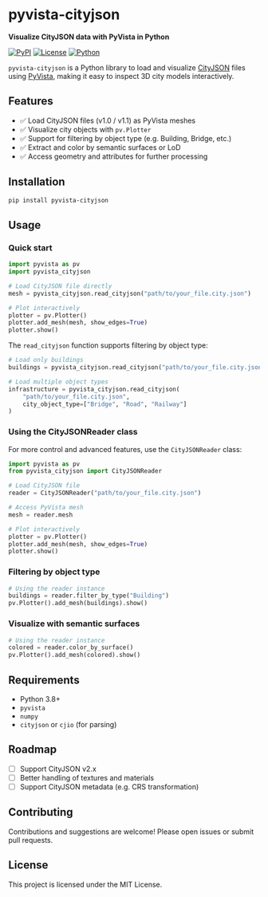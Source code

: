 # pyvista-cityjson

**Visualize CityJSON data with PyVista in Python**

[![PyPI](https://img.shields.io/pypi/v/pyvista-cityjson.svg)](https://pypi.org/project/pyvista-cityjson/)
[![License](https://img.shields.io/github/license/yourusername/pyvista-cityjson)](LICENSE)
[![Python](https://img.shields.io/pypi/pyversions/pyvista-cityjson)](https://pypi.org/project/pyvista-cityjson/)

`pyvista-cityjson` is a Python library to load and visualize [CityJSON](https://www.cityjson.org/) files using [PyVista](https://github.com/pyvista/pyvista), making it easy to inspect 3D city models interactively.

## Features

- ✅ Load CityJSON files (v1.0 / v1.1) as PyVista meshes
- ✅ Visualize city objects with `pv.Plotter`
- ✅ Support for filtering by object type (e.g. Building, Bridge, etc.)
- ✅ Extract and color by semantic surfaces or LoD
- ✅ Access geometry and attributes for further processing

## Installation

```bash
pip install pyvista-cityjson
```

## Usage

### Quick start

```python
import pyvista as pv
import pyvista_cityjson

# Load CityJSON file directly
mesh = pyvista_cityjson.read_cityjson("path/to/your_file.city.json")

# Plot interactively
plotter = pv.Plotter()
plotter.add_mesh(mesh, show_edges=True)
plotter.show()
```

The `read_cityjson` function supports filtering by object type:

```python
# Load only buildings
buildings = pyvista_cityjson.read_cityjson("path/to/your_file.city.json", city_object_type="Building")

# Load multiple object types
infrastructure = pyvista_cityjson.read_cityjson(
    "path/to/your_file.city.json",
    city_object_type=["Bridge", "Road", "Railway"]
)
```

### Using the CityJSONReader class

For more control and advanced features, use the `CityJSONReader` class:

```python
import pyvista as pv
from pyvista_cityjson import CityJSONReader

# Load CityJSON file
reader = CityJSONReader("path/to/your_file.city.json")

# Access PyVista mesh
mesh = reader.mesh

# Plot interactively
plotter = pv.Plotter()
plotter.add_mesh(mesh, show_edges=True)
plotter.show()
```

### Filtering by object type

```python
# Using the reader instance
buildings = reader.filter_by_type("Building")
pv.Plotter().add_mesh(buildings).show()
```

### Visualize with semantic surfaces

```python
# Using the reader instance
colored = reader.color_by_surface()
pv.Plotter().add_mesh(colored).show()
```

## Requirements

- Python 3.8+
- `pyvista`
- `numpy`
- `cityjson` or `cjio` (for parsing)

## Roadmap

- [ ] Support CityJSON v2.x
- [ ] Better handling of textures and materials
- [ ] Support CityJSON metadata (e.g. CRS transformation)

## Contributing

Contributions and suggestions are welcome! Please open issues or submit pull requests.

## License

This project is licensed under the MIT License.
